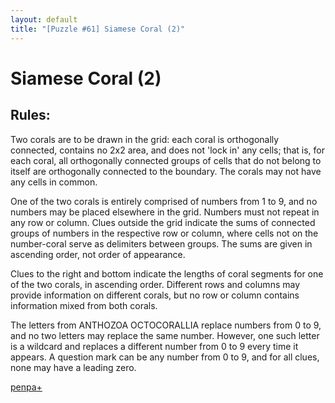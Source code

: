 ```yaml
---
layout: default
title: "[Puzzle #61] Siamese Coral (2)"
---
```


# Siamese Coral (2)

## Rules:

Two corals are to be drawn in the grid: each coral is orthogonally connected, contains no 2x2 area, and does not 'lock in' any cells; that is, for each coral, all orthogonally connected groups of cells that do not belong to itself are orthogonally connected to the boundary. The corals may not have any cells in common.

One of the two corals is entirely comprised of numbers from 1 to 9, and no numbers may be placed elsewhere in the grid. Numbers must not repeat in any row or column. Clues outside the grid indicate the sums of connected groups of numbers in the respective row or column, where cells not on the number-coral serve as delimiters between groups. The sums are given in ascending order, not order of appearance.

Clues to the right and bottom indicate the lengths of coral segments for one of the two corals, in ascending order. Different rows and columns may provide information on different corals, but no row or column contains information mixed from both corals.

The letters from ANTHOZOA OCTOCORALLIA replace numbers from 0 to 9, and no two letters may replace the same number. However, one such letter is a wildcard and replaces a different number from 0 to 9 every time it appears. A question mark can be any number from 0 to 9, and for all clues, none may have a leading zero. 

[penpa+](https://tinyurl.com/286q9qho)
